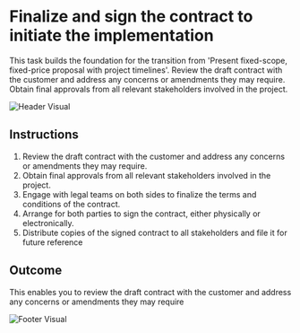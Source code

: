 # Finalize and sign the contract to initiate the implementation

This task builds the foundation for the transition from 'Present fixed-scope, fixed-price proposal with project timelines'. Review the draft contract with the customer and address any concerns or amendments they may require. Obtain final approvals from all relevant stakeholders involved in the project.

![Header Visual](https://raw.githubusercontent.com/BriskenFinancials/use-case-template/main/cards/assets/UC10000426-G-06-top.png)

## Instructions

1. Review the draft contract with the customer and address any concerns or amendments they may require.
2. Obtain final approvals from all relevant stakeholders involved in the project.
3. Engage with legal teams on both sides to finalize the terms and conditions of the contract.
4. Arrange for both parties to sign the contract, either physically or electronically.
5. Distribute copies of the signed contract to all stakeholders and file it for future reference

## Outcome

This enables you to review the draft contract with the customer and address any concerns or amendments they may require

![Footer Visual](https://raw.githubusercontent.com/BriskenFinancials/use-case-template/main/cards/assets/UC10000426-G-06-bottom.png)